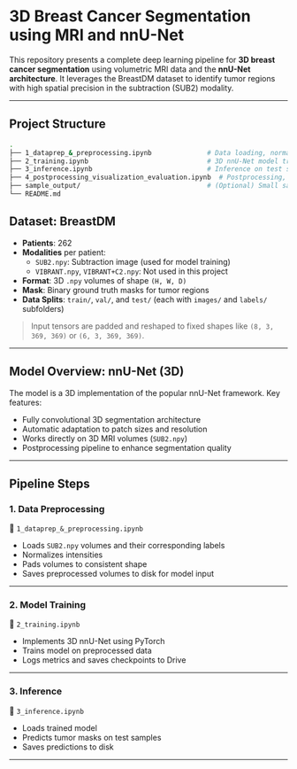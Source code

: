 # 3D Breast Cancer Segmentation using MRI and nnU-Net

This repository presents a complete deep learning pipeline for **3D breast cancer segmentation** using volumetric MRI data and the **nnU-Net architecture**. It leverages the BreastDM dataset to identify tumor regions with high spatial precision in the subtraction (SUB2) modality.

---

## Project Structure

```bash
.
├── 1_dataprep_&_preprocessing.ipynb              # Data loading, normalization, padding
├── 2_training.ipynb                              # 3D nnU-Net model training (PyTorch)
├── 3_inference.ipynb                             # Inference on test samples
├── 4_postprocessing_visualization_evaluation.ipynb  # Postprocessing, visualization, evaluation
├── sample_output/                                # (Optional) Small sample predictions for quick testing
└── README.md

```
## Dataset: BreastDM

- **Patients**: 262
- **Modalities** per patient:
  - `SUB2.npy`: Subtraction image (used for model training)
  - `VIBRANT.npy`, `VIBRANT+C2.npy`: Not used in this project
- **Format**: 3D `.npy` volumes of shape `(H, W, D)`
- **Mask**: Binary ground truth masks for tumor regions
- **Data Splits**: `train/`, `val/`, and `test/` (each with `images/` and `labels/` subfolders)

> Input tensors are padded and reshaped to fixed shapes like `(8, 3, 369, 369)` or `(6, 3, 369, 369)`.

---

## Model Overview: nnU-Net (3D)

The model is a 3D implementation of the popular nnU-Net framework. Key features:

- Fully convolutional 3D segmentation architecture
- Automatic adaptation to patch sizes and resolution
- Works directly on 3D MRI volumes (`SUB2.npy`)
- Postprocessing pipeline to enhance segmentation quality

---

## Pipeline Steps

### 1. Data Preprocessing  
📄 `1_dataprep_&_preprocessing.ipynb`

- Loads `SUB2.npy` volumes and their corresponding labels
- Normalizes intensities
- Pads volumes to consistent shape
- Saves preprocessed volumes to disk for model input

---

### 2. Model Training  
📄 `2_training.ipynb`

- Implements 3D nnU-Net using PyTorch
- Trains model on preprocessed data
- Logs metrics and saves checkpoints to Drive

---

### 3. Inference  
📄 `3_inference.ipynb`

- Loads trained model
- Predicts tumor masks on test samples
- Saves predictions to disk

---

